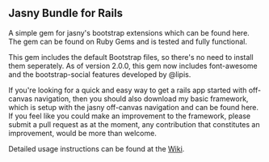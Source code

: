 ## Jasny Bundle for Rails

A simple gem for jasny's bootstrap extensions which can be found here. The gem can be found on Ruby Gems and is tested and fully functional.

This gem includes the default Bootstrap files, so there's no need to install them seperately. As of version 2.0.0, this gem now includes font-awesome and the bootstrap-social features developed by @lipis.

If you're looking for a quick and easy way to get a rails app started with off-canvas navigation, then you should also download my basic framework, which is setup with the jasny off-canvas navigation and can be found here. If you feel like you could make an improvement to the framework, please submit a pull request as at the moment, any contribution that constitutes an improvement, would be more than welcome.

Detailed usage instructions can be found at the [Wiki](https://github.com/tipsforthings/jasny-bundle/wiki "Jasny Bundle Github Wiki").
